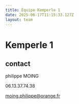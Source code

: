 ```yaml
---
title: Équipe Kemperle 1
date: 2025-06-17T11:15:33.127Z
layout: team
---
```


# Kemperle 1



## contact 

philippe MOING

06.13.37.74.38 

moing.philippe@orange.fr

